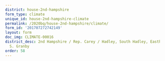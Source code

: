 ```yaml
---
district: house-2nd-hampshire
form_type: climate
unique_id: house-2nd-hampshire-climate
permalink: /2020bq/house-2nd-hampshire/climate/
form_id: '201707272742149'
layout: form
doc_img: CLIMATE-00016
district_desc: 2nd Hampshire / Rep. Carey / Hadley, South Hadley, Easthampton Town,
  S. Granby
order: 58
---
```

